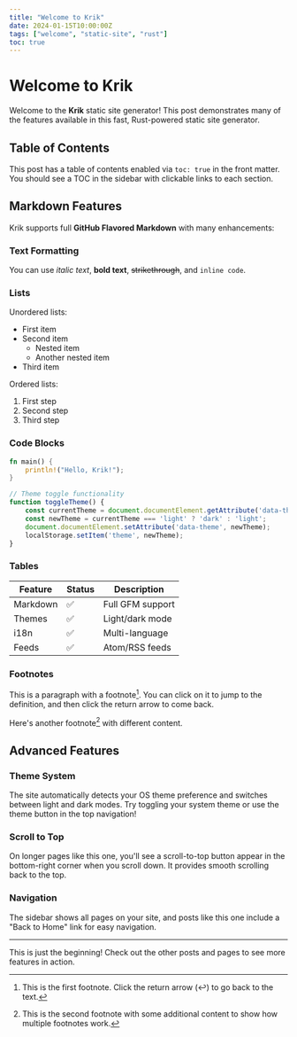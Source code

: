 ```yaml
---
title: "Welcome to Krik"
date: 2024-01-15T10:00:00Z
tags: ["welcome", "static-site", "rust"]
toc: true
---
```


# Welcome to Krik

Welcome to the **Krik** static site generator! This post demonstrates many of the features available in this fast, Rust-powered static site generator.

## Table of Contents

This post has a table of contents enabled via `toc: true` in the front matter. You should see a TOC in the sidebar with clickable links to each section.

## Markdown Features

Krik supports full **GitHub Flavored Markdown** with many enhancements:

### Text Formatting

You can use *italic text*, **bold text**, ~~strikethrough~~, and `inline code`.

### Lists

Unordered lists:
- First item
- Second item
  - Nested item
  - Another nested item
- Third item

Ordered lists:
1. First step
2. Second step
3. Third step

### Code Blocks

```rust
fn main() {
    println!("Hello, Krik!");
}
```

```javascript
// Theme toggle functionality
function toggleTheme() {
    const currentTheme = document.documentElement.getAttribute('data-theme') || 'light';
    const newTheme = currentTheme === 'light' ? 'dark' : 'light';
    document.documentElement.setAttribute('data-theme', newTheme);
    localStorage.setItem('theme', newTheme);
}
```

### Tables

| Feature | Status | Description |
|---------|--------|-------------|
| Markdown | ✅ | Full GFM support |
| Themes | ✅ | Light/dark mode |
| i18n | ✅ | Multi-language |
| Feeds | ✅ | Atom/RSS feeds |

### Footnotes

This is a paragraph with a footnote[^1]. You can click on it to jump to the definition, and then click the return arrow to come back.

Here's another footnote[^second] with different content.

## Advanced Features

### Theme System

The site automatically detects your OS theme preference and switches between light and dark modes. Try toggling your system theme or use the theme button in the top navigation!

### Scroll to Top

On longer pages like this one, you'll see a scroll-to-top button appear in the bottom-right corner when you scroll down. It provides smooth scrolling back to the top.

### Navigation

The sidebar shows all pages on your site, and posts like this one include a "Back to Home" link for easy navigation.

---

This is just the beginning! Check out the other posts and pages to see more features in action.

[^1]: This is the first footnote. Click the return arrow (↩) to go back to the text.

[^second]: This is the second footnote with some additional content to show how multiple footnotes work.